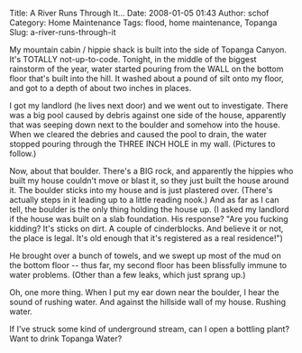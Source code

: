 Title: A River Runs Through It...
Date: 2008-01-05 01:43
Author: schof
Category: Home Maintenance
Tags: flood, home maintenance, Topanga
Slug: a-river-runs-through-it

My mountain cabin / hippie shack is built into the side of Topanga
Canyon. It's TOTALLY not-up-to-code. Tonight, in the middle of the
biggest rainstorm of the year, water started pouring from the WALL on
the bottom floor that's built into the hill. It washed about a pound of
silt onto my floor, and got to a depth of about two inches in places.

I got my landlord (he lives next door) and we went out to investigate.
There was a big pool caused by debris against one side of the house,
apparently that was seeping down next to the boulder and somehow into
the house. When we cleared the debries and caused the pool to drain, the
water stopped pouring through the THREE INCH HOLE in my wall. (Pictures
to follow.)

Now, about that boulder. There's a BIG rock, and apparently the hippies
who built my house couldn't move or blast it, so they just built the
house around it. The boulder sticks into my house and is just plastered
over. (There's actually steps in it leading up to a little reading
nook.) And as far as I can tell, the boulder is the only thing holding
the house up. (I asked my landlord if the house was built on a slab
foundation. His response? "Are you fucking kidding? It's sticks on dirt.
A couple of cinderblocks. And believe it or not, the place is legal.
It's old enough that it's registered as a real residence!")

He brought over a bunch of towels, and we swept up most of the mud on
the bottom floor -- thus far, my second floor has been blissfully immune
to water problems. (Other than a few leaks, which just sprang up.)

Oh, one more thing. When I put my ear down near the boulder, I hear the
sound of rushing water. And against the hillside wall of my house.
Rushing water.

If I've struck some kind of underground stream, can I open a bottling
plant? Want to drink Topanga Water?

